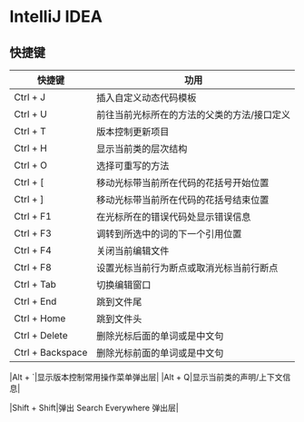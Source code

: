 # IntelliJ IDEA

## 快捷键

|快捷键|功用|
|---|---|
|Ctrl + J|插入自定义动态代码模板|
|Ctrl + U|前往当前光标所在的方法的父类的方法/接口定义|
|Ctrl + T|版本控制更新项目|
|Ctrl + H|显示当前类的层次结构|
|Ctrl + O|选择可重写的方法|
|Ctrl + [|移动光标带当前所在代码的花括号开始位置|
|Ctrl + ]|移动光标带当前所在代码的花括号结束位置|
|Ctrl + F1|在光标所在的错误代码处显示错误信息|
|Ctrl + F3|调转到所选中的词的下一个引用位置|
|Ctrl + F4|关闭当前编辑文件|
|Ctrl + F8|设置光标当前行为断点或取消光标当前行断点|
|Ctrl + Tab|切换编辑窗口|
|Ctrl + End|跳到文件尾|
|Ctrl + Home|跳到文件头|
|Ctrl + Delete|删除光标后面的单词或是中文句|
|Ctrl + Backspace|删除光标前面的单词或是中文句|

|Alt + `|显示版本控制常用操作菜单弹出层|
|Alt + Q|显示当前类的声明/上下文信息|


|Shift + Shift|弹出 Search Everywhere 弹出层|

